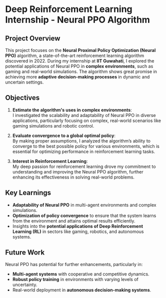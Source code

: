 # Deep Reinforcement Learning Internship - Neural PPO Algorithm

## Project Overview

This project focuses on the **Neural Proximal Policy Optimization (Neural PPO)** algorithm, a state-of-the-art reinforcement learning algorithm discovered in 2022. During my internship at **IIT Guwahati**, I explored the potential applications of Neural PPO in **complex environments**, such as gaming and real-world simulations. The algorithm shows great promise in achieving more **adaptive decision-making processes** in dynamic and uncertain settings.

## Objectives

1. **Estimate the algorithm's uses in complex environments**:  
   I investigated the scalability and adaptability of Neural PPO in diverse applications, particularly focusing on complex, real-world scenarios like gaming simulations and robotic control.

2. **Evaluate convergence to a global optimal policy**:  
   By making proper assumptions, I analyzed the algorithm’s ability to converge to the best possible policy for various environments, which is essential for optimizing performance in reinforcement learning tasks.

3. **Interest in Reinforcement Learning**:  
   My deep passion for reinforcement learning drove my commitment to understanding and improving the Neural PPO algorithm, further enhancing its effectiveness in solving real-world problems.

## Key Learnings

- **Adaptability of Neural PPO** in multi-agent environments and complex simulations.
- **Optimization of policy convergence** to ensure that the system learns from the environment and attains optimal results efficiently.
- Insights into the **potential applications of Deep Reinforcement Learning (RL)** in sectors like gaming, robotics, and autonomous systems.

## Future Work

Neural PPO has potential for further enhancements, particularly in:
- **Multi-agent systems** with cooperative and competitive dynamics.
- **Robust policy training** in environments with varying levels of uncertainty.
- Real-world deployment in **autonomous decision-making systems**.
